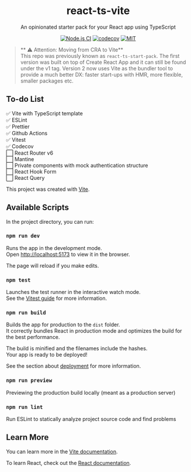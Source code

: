 
<h1 align="center">react-ts-vite</h1>
<div align="center">

An opinionated starter pack for your React app using TypeScript

[![Node.js CI](https://github.com/jeff-li/react-ts-vite/actions/workflows/nodejs.yml/badge.svg)](https://github.com/jeff-li/react-ts-vite/actions/workflows/nodejs.yml)
[![codecov](https://codecov.io/gh/jeff-li/react-ts-vite/branch/master/graph/badge.svg?token=6ZADYJ9sQ0)](https://codecov.io/gh/jeff-li/react-ts-vite)
[![MIT](https://img.shields.io/dub/l/vibe-d.svg?style=flat-square)](http://opensource.org/licenses/MIT)

</div>

> ** :warning: Attention: Moving from CRA to Vite**  
> This repo was previously known as `react-ts-start-pack`. The first version was built on top of Create React App and it can still be found under the v1 tag. Version 2 now uses Vite as the bundler tool to provide a much better DX: faster start-ups with HMR, more flexible, smaller packages etc.

## To-do List
✅ Vite with TypeScript template  
✅ ESLint  
✅ Prettier   
✅ Github Actions  
✅ Vitest  
✅ Codecov  
⬜️ React Router v6  
⬜️ Mantine  
⬜️ Private components with mock authentication structure  
⬜️ React Hook Form  
⬜️ React Query  


This project was created with [Vite](https://vitejs.dev/).

## Available Scripts

In the project directory, you can run:

### `npm run dev`

Runs the app in the development mode.<br />
Open [http://localhost:5173](http://localhost:5173) to view it in the browser.

The page will reload if you make edits.<br />

### `npm test`

Launches the test runner in the interactive watch mode.<br />
See the [Vitest guide](https://vitest.dev/guide/) for more information.

### `npm run build`

Builds the app for production to the `dist` folder.<br />
It correctly bundles React in production mode and optimizes the build for the best performance.

The build is minified and the filenames include the hashes.<br />
Your app is ready to be deployed!

See the section about [deployment](https://vitejs.dev/guide/static-deploy.html#building-the-app) for more information.

### `npm run preview`

Previewing the production build locally (meant as a production server)  

### `npm run lint`

Run ESLint to statically analyze project source code and find problems



## Learn More

You can learn more in the [Vite documentation](https://vitejs.dev/guide/).

To learn React, check out the [React documentation](https://reactjs.org/).
